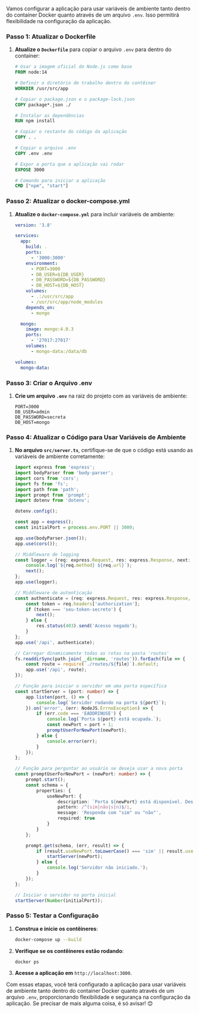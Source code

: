 Vamos configurar a aplicação para usar variáveis de ambiente tanto dentro do container Docker quanto através de um arquivo `.env`. Isso permitirá flexibilidade na configuração da aplicação.

### Passo 1: Atualizar o Dockerfile

1. **Atualize o `Dockerfile`** para copiar o arquivo `.env` para dentro do container:
   ```dockerfile
   # Usar a imagem oficial do Node.js como base
   FROM node:14

   # Definir o diretório de trabalho dentro do contêiner
   WORKDIR /usr/src/app

   # Copiar o package.json e o package-lock.json
   COPY package*.json ./

   # Instalar as dependências
   RUN npm install

   # Copiar o restante do código da aplicação
   COPY . .

   # Copiar o arquivo .env
   COPY .env .env

   # Expor a porta que a aplicação vai rodar
   EXPOSE 3000

   # Comando para iniciar a aplicação
   CMD ["npm", "start"]
   ```

### Passo 2: Atualizar o docker-compose.yml

1. **Atualize o `docker-compose.yml`** para incluir variáveis de ambiente:
   ```yaml
   version: '3.8'

   services:
     app:
       build: .
       ports:
         - '3000:3000'
       environment:
         - PORT=3000
         - DB_USER=${DB_USER}
         - DB_PASSWORD=${DB_PASSWORD}
         - DB_HOST=${DB_HOST}
       volumes:
         - .:/usr/src/app
         - /usr/src/app/node_modules
       depends_on:
         - mongo

     mongo:
       image: mongo:4.0.3
       ports:
         - '27017:27017'
       volumes:
         - mongo-data:/data/db

   volumes:
     mongo-data:
   ```

### Passo 3: Criar o Arquivo .env

1. **Crie um arquivo `.env`** na raiz do projeto com as variáveis de ambiente:
   ```env
   PORT=3000
   DB_USER=admin
   DB_PASSWORD=secreta
   DB_HOST=mongo
   ```

### Passo 4: Atualizar o Código para Usar Variáveis de Ambiente

1. **No arquivo `src/server.ts`**, certifique-se de que o código está usando as variáveis de ambiente corretamente:
   ```typescript
   import express from 'express';
   import bodyParser from 'body-parser';
   import cors from 'cors';
   import fs from 'fs';
   import path from 'path';
   import prompt from 'prompt';
   import dotenv from 'dotenv';

   dotenv.config();

   const app = express();
   const initialPort = process.env.PORT || 3000;

   app.use(bodyParser.json());
   app.use(cors());

   // Middleware de logging
   const logger = (req: express.Request, res: express.Response, next: express.NextFunction) => {
       console.log(`${req.method} ${req.url}`);
       next();
   };
   app.use(logger);

   // Middleware de autenticação
   const authenticate = (req: express.Request, res: express.Response, next: express.NextFunction) => {
       const token = req.headers['authorization'];
       if (token === 'seu-token-secreto') {
           next();
       } else {
           res.status(403).send('Acesso negado');
       }
   };
   app.use('/api', authenticate);

   // Carregar dinamicamente todas as rotas na pasta 'routes'
   fs.readdirSync(path.join(__dirname, 'routes')).forEach(file => {
       const route = require(`./routes/${file}`).default;
       app.use('/api', route);
   });

   // Função para iniciar o servidor em uma porta específica
   const startServer = (port: number) => {
       app.listen(port, () => {
           console.log(`Servidor rodando na porta ${port}`);
       }).on('error', (err: NodeJS.ErrnoException) => {
           if (err.code === 'EADDRINUSE') {
               console.log(`Porta ${port} está ocupada.`);
               const newPort = port + 1;
               promptUserForNewPort(newPort);
           } else {
               console.error(err);
           }
       });
   };

   // Função para perguntar ao usuário se deseja usar a nova porta
   const promptUserForNewPort = (newPort: number) => {
       prompt.start();
       const schema = {
           properties: {
               useNewPort: {
                   description: `Porta ${newPort} está disponível. Deseja usar essa porta? (sim/não)`,
                   pattern: /^(sim|não|s|n)$/i,
                   message: 'Responda com "sim" ou "não"',
                   required: true
               }
           }
       };

       prompt.get(schema, (err, result) => {
           if (result.useNewPort.toLowerCase() === 'sim' || result.useNewPort.toLowerCase() === 's') {
               startServer(newPort);
           } else {
               console.log('Servidor não iniciado.');
           }
       });
   };

   // Iniciar o servidor na porta inicial
   startServer(Number(initialPort));
   ```

### Passo 5: Testar a Configuração

1. **Construa e inicie os contêineres**:
   ```bash
   docker-compose up --build
   ```

2. **Verifique se os contêineres estão rodando**:
   ```bash
   docker ps
   ```

3. **Acesse a aplicação em** `http://localhost:3000`.

Com essas etapas, você terá configurado a aplicação para usar variáveis de ambiente tanto dentro do container Docker quanto através de um arquivo `.env`, proporcionando flexibilidade e segurança na configuração da aplicação. Se precisar de mais alguma coisa, é só avisar! 😊